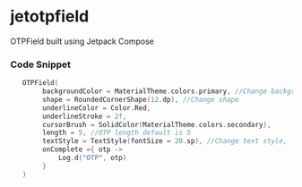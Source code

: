 # jetotpfield

OTPField built using Jetpack Compose

### Code Snippet 

```kotlin
   OTPField(
        backgroundColor = MaterialTheme.colors.primary, //Change background color,
        shape = RoundedCornerShape(12.dp), //Change shape
        underlineColor = Color.Red,
        underlineStroke = 2f,
        cursorBrush = SolidColor(MaterialTheme.colors.secondary),
        length = 5, //OTP length default is 5
        textStyle = TextStyle(fontSize = 20.sp), //Change text style,
        onComplete ={ otp ->
            Log.d("OTP", otp)
        } 
   )
```
